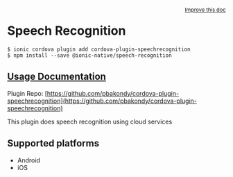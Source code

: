 <a style="float:right;font-size:12px;" href="http://github.com/ionic-team/ionic-native/edit/master/src/@ionic-native/plugins/speech-recognition/index.ts#L50">
  Improve this doc
</a>

# Speech Recognition

```
$ ionic cordova plugin add cordova-plugin-speechrecognition
$ npm install --save @ionic-native/speech-recognition
```

## [Usage Documentation](https://ionicframework.com/docs/native/speech-recognition/)

Plugin Repo: [https://github.com/pbakondy/cordova-plugin-speechrecognition](https://github.com/pbakondy/cordova-plugin-speechrecognition)

This plugin does speech recognition using cloud services

## Supported platforms
- Android
- iOS



